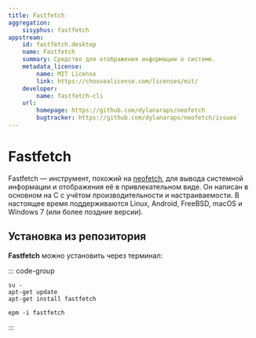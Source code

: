 ```yaml
---
title: Fastfetch
aggregation:
    sisyphus: fastfetch
appstream:
    id: fastfetch.desktop
    name: Fastfetch
    summary: Средство для отображения информации о системе.
    metadata_license:
        name: MIT License
        link: https://choosealicense.com/licenses/mit/
    developer:
        name: fastfetch-cli
    url:
        homepage: https://github.com/dylanaraps/neofetch
        bugtracker: https://github.com/dylanaraps/neofetch/issues
---
```


# Fastfetch

Fastfetch — инструмент, похожий на [neofetch](/neofetch), для вывода системной информации и отображения её в привлекательном виде. Он написан в основном на C с учётом производительности и настраиваемости. В настоящее время поддерживаются Linux, Android, FreeBSD, macOS и Windows 7 (или более поздние версии).

## Установка из репозитория

**Fastfetch** можно установить через терминал:

::: code-group

```shell[apt-get]
su -
apt-get update
apt-get install fastfetch
```
```shell[epm]
epm -i fastfetch
```
:::

